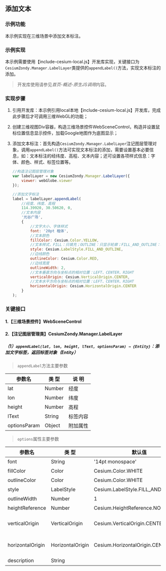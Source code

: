 ## 添加文本

### 示例功能

本示例实现在三维场景中添加文本标注。

### 示例实现

本示例需要使用【include-cesium-local.js】开发库实现，关键接口为`CesiumZondy.Manager.LabelLayer`类提供的`appendLabel()`方法，实现文本标注的添加。

> 开发库使用请参见*首页-概述-原生JS调用*内容。

### 实现步骤

1. 引用开发库：本示例引用local本地【include-cesium-local.js】开发库，完成此步骤后才可调用三维WebGL的功能；

2. 创建三维视图Div容器，构造三维场景控件WebSceneControl，构造并设置鼠标位置信息显示控件，加载Google地图作为底图显示；

3. 添加文本标注：首先构造`CesiumZondy.Manager.LabelLayer`注记图层管理对象，调用`appendLabel()`方法可实现文本标注的添加，需要设置基本必要信息，如：文本标注的经纬度、高程、文本内容；还可设置各项样式信息：字体、颜色、样式、标签位置等。

    ``` javascript
    //构造注记图层管理对象
    var labelLayer = new CesiumZondy.Manager.LabelLayer({
        viewer: webGlobe.viewer
    });

    //添加文字标注
    label = labelLayer.appendLabel(
        //经度、纬度、高程
        114.39920, 30.50620, 0,
        //文本内容
        '光谷广场',
        {
            //文字大小、字体样式
            font: '20pt 楷体',
            //文本颜色
            fillColor: Cesium.Color.YELLOW,
            //文本样式，FILL：只填充；OUTLINE：只显示轮廓；FILL_AND_OUTLINE：填充颜色并显示轮廓
            style: Cesium.LabelStyle.FILL_AND_OUTLINE,
            //边线颜色
            outlineColor: Cesium.Color.RED,
            //边线宽度
            outlineWidth: 2,
            //文本垂直方向与坐标点的相对位置：LEFT、CENTER、RIGHT
            verticalOrigin: Cesium.VerticalOrigin.CENTER,
            //文本水平方向与坐标点的相对位置：LEFT、CENTER、RIGHT
            horizontalOrigin: Cesium.HorizontalOrigin.CENTER
        }
    );
    ```

### 关键接口

#### 1.【三维场景控件】WebSceneControl

#### 2.【注记图层管理类】CesiumZondy.Manager.LabelLayer

##### （1）`appendLabel(lat, lon, height, lText, optionsParam) → {Entity}`：添加文字标签，返回标签对象（Entity）

> `appendLabel`方法主要参数

|参数名|类 型|说 明|
|-|-|-|
|lat|Number|经度|
|lon|Number|纬度|
|height|Number|高程|
|lText|String|标签内容|
|optionsParam|Object|附加属性|

> `options`属性主要参数

|参数名|类 型|默认值|说 明|
|-|-|-|-|
|font|String|'14pt monospace'|（可选）字体|
|fillColor|Color|Cesium.Color.WHITE|（可选）字体的填充色|
|outlineColor|Color|Cesium.Color.WHITE|（可选）字体的填充色|
|style|LabelStyle|Cesium.LabelStyle.FILL_AND_OUTLINE|（可选）样式|
|outlineWidth|Number|1|（可选）外边线宽度|
|heightReference|Number|Cesium.HeightReference.NONE|（可选）外边线宽度|
|verticalOrigin|VerticalOrigin|Cesium.VerticalOrigin.CENTER|（可选）标签位置 Cesium.VerticalOrigin.Cesium.VerticalOrigin.LEFT Cesium.VerticalOrigin.RIGHT|
|horizontalOrigin|HorizontalOrigin|Cesium.HorizontalOrigin.CENTER|（可选）标签位置 Cesium.HorizontalOrigin.Cesium.HorizontalOrigin.LEFT Cesium.HorizontalOrigin.RIGHT|
|description|String||（可选）属性描述|
